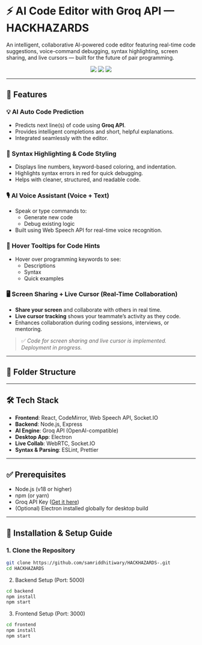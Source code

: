# ⚡ AI Code Editor with Groq API — HACKHAZARDS

An intelligent, collaborative AI-powered code editor featuring real-time code suggestions, voice-command debugging, syntax highlighting, screen sharing, and live cursors — built for the future of pair programming.

<p align="center">
  <img src="https://img.shields.io/badge/Powered_by-Groq_API-blueviolet?style=flat-square"/>
  <img src="https://img.shields.io/badge/Voice_Command-Enabled-success?style=flat-square"/>
  <img src="https://img.shields.io/badge/Live_Sharing-Built_in-orange?style=flat-square"/>
</p>

---

## 🚀 Features

### 💡 AI Auto Code Prediction
- Predicts next line(s) of code using **Groq API**.
- Provides intelligent completions and short, helpful explanations.
- Integrated seamlessly with the editor.

### 🎨 Syntax Highlighting & Code Styling
- Displays line numbers, keyword-based coloring, and indentation.
- Highlights syntax errors in red for quick debugging.
- Helps with cleaner, structured, and readable code.

### 🎙️ AI Voice Assistant (Voice + Text)
- Speak or type commands to:
  - Generate new code
  - Debug existing logic
- Built using Web Speech API for real-time voice recognition.

### 🧠 Hover Tooltips for Code Hints
- Hover over programming keywords to see:
  - Descriptions
  - Syntax
  - Quick examples

### 🖥️ Screen Sharing + Live Cursor (Real-Time Collaboration)
- **Share your screen** and collaborate with others in real time.
- **Live cursor tracking** shows your teammate’s activity as they code.
- Enhances collaboration during coding sessions, interviews, or mentoring.

> ✅ *Code for screen sharing and live cursor is implemented. Deployment in progress.*

---

## 📁 Folder Structure


---

## 🛠️ Tech Stack

- **Frontend**: React, CodeMirror, Web Speech API, Socket.IO
- **Backend**: Node.js, Express
- **AI Engine**: Groq API (OpenAI-compatible)
- **Desktop App**: Electron
- **Live Collab**: WebRTC, Socket.IO
- **Syntax & Parsing**: ESLint, Prettier

---

## ✅ Prerequisites

- Node.js (v18 or higher)
- npm (or yarn)
- Groq API Key ([Get it here](https://console.groq.com))
- (Optional) Electron installed globally for desktop build

---

## 🔧 Installation & Setup Guide

### 1. Clone the Repository

```bash
git clone https://github.com/samriddhitiwary/HACKHAZARDS-.git
cd HACKHAZARDS
```

2. Backend Setup (Port: 5000)
```bash
cd backend
npm install
npm start
```
3. Frontend Setup (Port: 3000)
```bash
cd frontend
npm install
npm start
```
